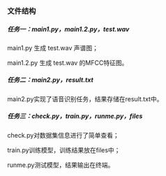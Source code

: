 ### 文件结构

##### 任务一：main1.py，main1.2.py，test.wav

main1.py 生成 test.wav 声谱图；

main1.2.py 生成 test.wav 的MFCC特征图。

##### 任务二：main2.py，result.txt

main2.py实现了语音识别任务，结果存储在result.txt中。

##### 任务三：check.py，train.py，runme.py，files

check.py对数据集信息进行了简单查看；

train.py训练模型，训练结果放在files中；

runme.py测试模型，结果输出在终端。